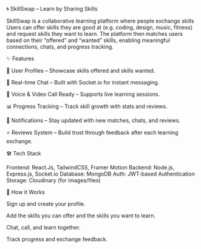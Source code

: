 🌀 SkillSwap – Learn by Sharing Skills

SkillSwap is a collaborative learning platform where people exchange skills 
Users can offer skills they are good at (e.g. coding, design, music, fitness) and request skills they want to learn.
The platform then matches users based on their “offered” and “wanted” skills, enabling meaningful connections, chats, and progress tracking.


✨ Features

👤 User Profiles – Showcase skills offered and skills wanted.


💬 Real-time Chat – Built with Socket.io for instant messaging.

🎥 Voice & Video Call Ready – Supports live learning sessions.

📊 Progress Tracking – Track skill growth with stats and reviews.

🔔 Notifications – Stay updated with new matches, chats, and reviews.

⭐ Reviews System – Build trust through feedback after each learning exchange.



🛠️ Tech Stack

Frontend: React.Js, TailwindCSS, Framer Motion
Backend: Node.js, Express.js, Socket.io
Database: MongoDB 
Auth: JWT-based Authentication
Storage: Cloudinary (for images/files)


🚀 How it Works

Sign up and create your profile.

Add the skills you can offer and the skills you want to learn.

Chat, call, and learn together.

Track progress and exchange feedback.
